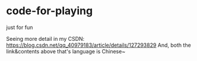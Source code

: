 # code-for-playing
just for fun

Seeing more detail in my CSDN: https://blog.csdn.net/qq_40979183/article/details/127293829
And, both the link&contents above that's language is Chinese~

